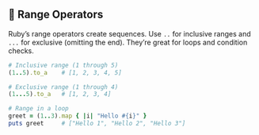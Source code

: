 ## 📏 Range Operators

Ruby’s range operators create sequences. Use `..` for inclusive ranges and `...` for exclusive (omitting the end). They’re great for loops and condition checks.

```ruby
# Inclusive range (1 through 5)
(1..5).to_a    # [1, 2, 3, 4, 5]

# Exclusive range (1 through 4)
(1...5).to_a   # [1, 2, 3, 4]

# Range in a loop
greet = (1..3).map { |i| "Hello #{i}" }
puts greet     # ["Hello 1", "Hello 2", "Hello 3"]
```